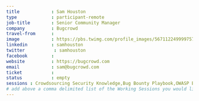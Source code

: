 ```yaml
---
title            : Sam Houston
type             : participant-remote
job-title        : Senior Community Manager
company          : Bugcrowd
travel-from      :
image            : https://pbs.twimg.com/profile_images/567112249999757313/AmlTsp30_400x400.jpeg
linkedin         : samhouston
twitter           : samhouston
facebook         :
website          : https://bugcrowd.com
email            : sam@bugcrowd.com
ticket           :
status           : empty
sessions : Crowdsourcing Security Knowledge,Bug Bounty Playbook,OWASP Bug Bounty,What Should be Added to the Top 10,Data behind Owasp Top 10 2017,Lessons learned from public bug bounties programmes,Internal Bug Bounties Programmes
# add above a comma delimited list of the Working Sessions you would like to attend (use the session's title)
---
```


<!-- put more details about participant here -->
